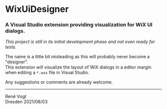 # WixUiDesigner
### A Visual Studio extension providing visualization for WiX UI dialogs.

_This project is still in its initial development phase and not even ready for tests._

The name is a little bit misleading as this will probably never become a "designer".  
This extension will visualize the layout of WiX dialogs in a editor margin when editing a `*.wxs` file
in Visual Studio.

Any suggestions or comments are already welcome.

---
Ren&eacute; Vogt  
Dresden 2021/08/03
